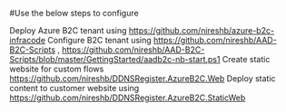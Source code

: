 #Use the below steps to configure

Deploy Azure B2C tenant using https://github.com/nireshb/azure-b2c-infracode 
Configure B2C tenant using https://github.com/nireshb/AAD-B2C-Scripts , https://github.com/nireshb/AAD-B2C-Scripts/blob/master/GettingStarted/aadb2c-nb-start.ps1 
Create static website for custom flows https://github.com/nireshb/DDNSRegister.AzureB2C.Web 
Deploy static content to customer website using https://github.com/nireshb/DDNSRegister.AzureB2C.StaticWeb 
